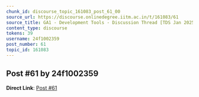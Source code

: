 ```yaml
---
chunk_id: discourse_topic_161083_post_61_00
source_url: https://discourse.onlinedegree.iitm.ac.in/t/161083/61
source_title: GA1 - Development Tools - Discussion Thread [TDS Jan 2025]
content_type: discourse
tokens: 39
username: 24f1002359
post_number: 61
topic_id: 161083
---
```


## Post #61 by 24f1002359

**Direct Link**: [Post #61](https://discourse.onlinedegree.iitm.ac.in/t/161083/61)
